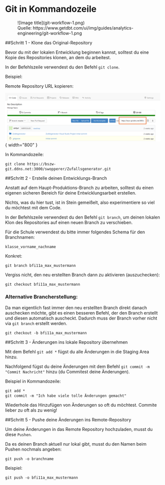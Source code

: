 # Git in Kommandozeile

<figure markdown="span">
  ![Image title](git-workflow-1.png)
  <figcaption>Quelle: https://www.getdbt.com/ui/img/guides/analytics-engineering/git-workflow-1.png</figcaption>
</figure>

##Schritt 1 - Klone das Original-Repository

Bevor du mit der lokalen Entwicklung beginnen kannst, solltest du eine Kopie des Repositories klonen, an dem du arbeitest.

In der Befehlszeile verwendest du den Befehl `git clone`.

Beispiel:

Remote Repository URL kopieren:

![alt text](remote-repo-url.png){ width="800" }

In Kommandozeile:

```
git clone https://bszw-git.ddns.net:3000/swopperer/Zufallsgenerator.git
```

##Schritt 2 - Erstelle deinen Entwicklungs-Branch

Anstatt auf dem Haupt-Produktions-Branch zu arbeiten, solltest du einen eigenen sicheren Bereich für deine Entwicklungsarbeit erstellen.

Nichts, was du hier tust, ist in Stein gemeißelt, also experimentiere so viel du möchtest mit dem Code.

In der Befehlszeile verwendest du den Befehl `git branch`, um deinen lokalen Klon des Repositories auf einen neuen Branch zu verschieben.

Für die Schule verwendest du bitte immer folgendes Schema für den Branchnamen:

```
klasse_vorname_nachname
```

Konkret:

```
git branch bfi11a_max_mustermann
```

Vergiss nicht, den neu erstellten Branch dann zu aktivieren (auszuchecken):

```
git checkout bfi11a_max_mustermann
```

### Alternative Brancherstellung:

Da man eigentlich fast immer den neu erstellten Branch direkt danach auschecken möchte, gibt es einen besseren Befehl, der den Branch erstellt und diesen automatisch auscheckt. Dadurch muss der Branch vorher nicht via `git branch` erstellt werden.

```
git checkout -b bfi11a_max_mustermann
```

##Schritt 3 - Änderungen ins lokale Repository übernehmen

Mit dem Befehl `git add *` fügst du alle Änderungen in die Staging Area hinzu.

Nachfolgend fügst du deine Änderungen mit dem Befehl `git commit -m "Commit Nachricht"` hinzu (du Commitest deine Änderungen).

Beispiel in Kommandozeile:

```
git add *
git commit -m "Ich habe viele tolle Änderungen gemacht"
```

Wiederhole das Hinzufügen von Änderungen so oft du möchtest. Commite lieber zu oft als zu wenig!

##Schritt 5 - Pushe deine Änderungen ins Remote-Repository

Um deine Änderungen in das Remote Repository hochzuladen, musst du diese `Pushen`.

Da es deinen Branch aktuell nur lokal gibt, musst du den Namen beim Pushen nochmals angeben:

```
git push -o branchname
```

Beispiel:

```
git push -o bfi11a_max_mustermann
```
